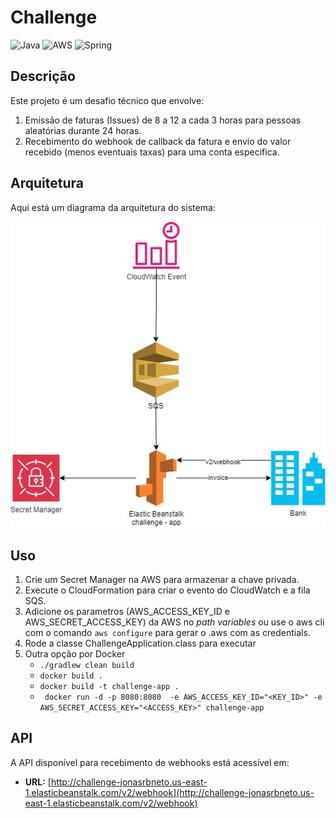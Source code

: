 # Challenge

![Java](https://img.shields.io/badge/Java-21-blue)
![AWS](https://img.shields.io/badge/AWS-CloudFormation-brightgreen)
![Spring](https://img.shields.io/badge/Spring-Framework-green)

## Descrição

Este projeto é um desafio técnico que envolve:

1. Emissão de faturas (Issues) de 8 a 12 a cada 3 horas para pessoas aleatórias durante 24 horas.
2. Recebimento do webhook de callback da fatura e envio do valor recebido (menos eventuais taxas) para uma conta especifica.

## Arquitetura

Aqui está um diagrama da arquitetura do sistema:

![Diagrama de Arquitetura](challenge.jpg)

## Uso
1. Crie um Secret Manager na AWS para armazenar a chave privada.
2. Execute o CloudFormation para criar o evento do CloudWatch e a fila SQS.
3. Adicione os parametros (AWS_ACCESS_KEY_ID e AWS_SECRET_ACCESS_KEY) da AWS no _path variables_ ou use o aws cli com o comando ```aws configure``` para gerar o .aws com as credentials.
4. Rode a classe ChallengeApplication.class para executar
5. Outra opção por Docker
    - ```./gradlew clean build ```
    - ``` docker build . ```
    - ```docker build -t challenge-app .```
    - ``` docker run -d -p 8080:8080  -e AWS_ACCESS_KEY_ID="<KEY_ID>" -e AWS_SECRET_ACCESS_KEY="<ACCESS_KEY>" challenge-app```


## API

A API disponível para recebimento de webhooks está acessível em:

- **URL:** [http://challenge-jonasrbneto.us-east-1.elasticbeanstalk.com/v2/webhook](http://challenge-jonasrbneto.us-east-1.elasticbeanstalk.com/v2/webhook)

